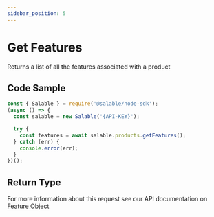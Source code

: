 ```yaml
---
sidebar_position: 5
---
```


# Get Features

Returns a list of all the features associated with a product

## Code Sample

```typescript
const { Salable } = require('@salable/node-sdk');
(async () => {
  const salable = new Salable('{API-KEY}');

  try {
    const features = await salable.products.getFeatures();
  } catch (err) {
    console.error(err);
  }
})();
```

## Return Type

For more information about this request see our API documentation on [Feature Object](https://docs.salable.app/api#tag/Products/operation/getProductFeatures)
